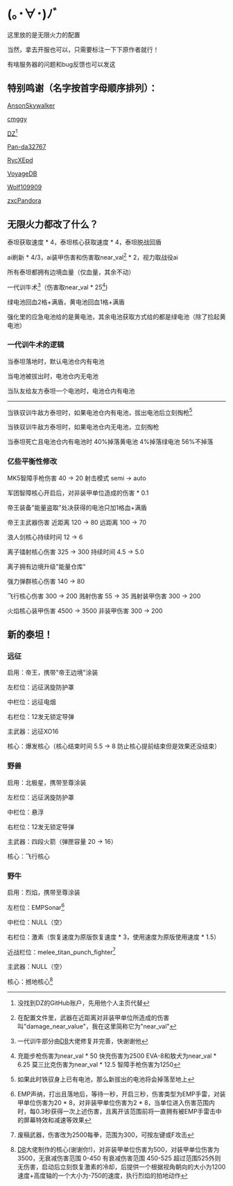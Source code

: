 # (｡･∀･)ﾉﾞ

这里放的是无限火力的配置

当然，拿去开服也可以，只需要标注一下下原作者就行！

有啥服务器的问题和bug反馈也可以发这

## 特别鸣谢（名字按首字母顺序排列）：

[AnsonSkywalker][AnsonSkywalker]

[cmggy][cmggy]

[DZ][DZ][^1]

[^1]:没找到DZ的GitHub账户，先用他个人主页代替

[Pan-da32767][Pan-da32767]

[RycXEpd][RycXEpd]

[VoyageDB][VoyageDB]

[Wolf109909][Wolf109909]

[zxcPandora][zxcPandora]

## 无限火力都改了什么？

泰坦获取速度 \* 4，泰坦核心获取速度 \* 4，泰坦脱战回盾

ai刷新 \* 4/3，ai装甲伤害和伤害取near_val[^2] \* 2，视力取战役ai

[^2]:在配置文件里，武器在近距离对非装甲单位所造成的伤害叫"damage_near_value"，我在这里简称它为"near_val"

所有泰坦都拥有边境血量（仅血量，其余不动）

一代训牛术[^3]（伤害取near_val \* 25[^4])

[^3]:一代训牛部分由[DB][VoyageDB]大佬修复并完善，快谢谢他
[^4]:充能步枪伤害为near_val \* 50 快充伤害为2500  EVA-8和敖犬为near_val \* 6.25  莫三比克伤害为near_val \* 12.5  智障手枪伤害为1250

绿电池回血2格+满盾，黄电池回血1格+满盾

强化里的应急电池给的是黄电池，其余电池获取方式给的都是绿电池（除了捡起黄电池）

### 一代训牛术的逻辑

当泰坦落地时，默认电池仓内有电池

当电池被拔出时，电池仓内无电池

当队友给友方泰坦一个电池时，电池仓内有电池

----

当铁驭训牛敌方泰坦时，如果电池仓内有电池，拔出电池后立刻掏枪[^5]

[^5]:如果此时铁驭身上已有电池，那么新拔出的电池将会掉落至地上

当铁驭训牛敌方泰坦时，如果电池仓内无电池，立刻掏枪

当泰坦死亡且电池仓内有电池时 40%掉落黄电池 4%掉落绿电池 56%不掉落

### 亿些平衡性修改

MK5智障手枪伤害 40 -> 20  射击模式 semi -> auto

军团智障核心开启后，对非装甲单位造成的伤害 \* 0.1

帝王装备"能量盗取"处决获得的电池只加1格血+满盾

帝王主武器伤害  近距离 120 -> 80  远距离 100 -> 70

浪人剑核心持续时间 12 -> 6

离子镭射核心伤害 325 -> 300  持续时间 4.5 -> 5.0

离子拥有边境升级"能量仓库"

强力弹群核心伤害 140 -> 80

飞行核心伤害 300 -> 200  溅射伤害 55 -> 35  溅射装甲伤害 300 -> 200

火焰核心装甲伤害 4500 -> 3500  非装甲伤害 300 -> 200

## 新的泰坦！

### 远征

启用：帝王，携带"帝王边境"涂装

左栏位：远征涡旋防护罩

中栏位：远征电烟

右栏位：12发无锁定导弹

主武器：远征XO16

核心：爆发核心（核心结束时间 5.5 -> 8  防止核心提前结束但是效果还没结束）

### 野兽

启用：北极星，携带至尊涂装

左栏位：远征涡旋防护罩

中栏位：悬浮

右栏位：12发无锁定导弹

主武器：四段火箭（弹匣容量 20 -> 16）

核心：飞行核心

### 野牛

启用：烈焰，携带至尊涂装

左栏位：EMPSonar[^6]

[^6]:EMP声纳，打出且落地后，等待一秒，开启三秒，伤害类型为EMP手雷，对装甲单位伤害为20 \* 8，对非装甲单位伤害为2 \* 8，当单位进入伤害范围内时，每0.3秒获得一次上述伤害，且离开该范围前将一直拥有被EMP手雷击中的屏幕特效和减速等效果

中栏位：NULL（空）

右栏位：激素（恢复速度为原版恢复速度 \* 3，使用速度为原版使用速度 \* 1.5）

近战栏位：melee_titan_punch_fighter[^7]

[^7]:废稿武器，伤害改为2500每拳，范围为300，可按左键或F攻击

主武器：NULL（空）

核心：撼地核心[^8]

[^8]:[DB][VoyageDB]大佬制作的核心(谢谢你!)，对非装甲单位伤害为500，对装甲单位伤害为3500，无衰减伤害范围 0-450  有衰减伤害范围 450-525  超过范围525外则无伤害，启动后立刻恢复激素的冷却，后提供一个根据视角朝向的大小为1200速度+高度轴的一个大小为-750的速度，执行烈焰的拍地动作

[RycXEpd]:https://github.com/RycXEpd
[VoyageDB]:https://github.com/DBmaoha
[cmggy]:https://github.com/cmggy
[Pan-da32767]:https://github.com/Pan-da32767
[zxcPandora]:https://github.com/zxcPandora
[DZ]:https://inchaos.icu/
[AnsonSkywalker]:https://github.com/AnsonSkywalker
[Wolf109909]:https://github.com/wolf109909
[BobTheBob9]:https://github.com/bobthebob9
